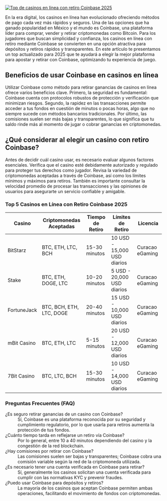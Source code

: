 [![Top de casinos en línea con retiro Coinbase 2025](https://123-caf.pages.dev/gitsignup.png)](https://vrmoo.ru/Bt82HjjY)

<p>En la era digital, los casinos en línea han evolucionado ofreciendo métodos de pago cada vez más rápidos y seguros. Una de las opciones que ha ganado popularidad en México y el mundo es Coinbase, una plataforma líder para comprar, vender y retirar criptomonedas como Bitcoin. Para los jugadores que buscan simplicidad y confianza, los casinos en línea con retiro mediante Coinbase se convierten en una opción atractiva para depósitos y retiros rápidos y transparentes. En este artículo te presentamos un top actualizado para 2025 que te ayudará a elegir la mejor plataforma para apostar y retirar con Coinbase, optimizando tu experiencia de juego.</p>  <h2>Beneficios de usar Coinbase en casinos en línea</h2> <p>Utilizar Coinbase como método para retirar ganancias de casinos en línea ofrece varios beneficios clave. Primero, la seguridad es fundamental: Coinbase cuenta con protocolos robustos de protección y verificación que minimizan riesgos. Segundo, la rapidez en las transacciones permite acceder a tus fondos en cuestión de minutos o pocas horas, algo que no siempre sucede con métodos bancarios tradicionales. Por último, las comisiones suelen ser más bajas y transparentes, lo que significa que tu saldo rinde más al momento de jugar o cobrar ganancias en criptomonedas.</p>  <h2>¿Qué considerar al elegir un casino con retiro Coinbase?</h2> <p>Antes de decidir cuál casino usar, es necesario evaluar algunos factores esenciales. Verifica que el casino esté debidamente autorizado y regulado para proteger tus derechos como jugador. Revisa la variedad de criptomonedas aceptadas a través de Coinbase, así como los límites mínimos y máximos para retiros. También es importante consultar la velocidad promedio de procesar las transacciones y las opiniones de usuarios para asegurarte un servicio confiable y amigable.</p>  <h3>Top 5 Casinos en Línea con Retiro Coinbase 2025</h3> <table>   <thead>     <tr>       <th>Casino</th>       <th>Criptomonedas Aceptadas</th>       <th>Tiempo de Retiro</th>       <th>Límites de Retiro</th>       <th>Licencia</th>     </tr>   </thead>   <tbody>     <tr>       <td>BitStarz</td>       <td>BTC, ETH, LTC, BCH</td>       <td>15-30 minutos</td>       <td>10 USD - 15,000 USD diarios</td>       <td>Curacao eGaming</td>     </tr>     <tr>       <td>Stake</td>       <td>BTC, ETH, DOGE, LTC</td>       <td>10-20 minutos</td>       <td>5 USD - 20,000 USD diarios</td>       <td>Curacao eGaming</td>     </tr>     <tr>       <td>FortuneJack</td>       <td>BTC, BCH, ETH, LTC, DOGE</td>       <td>20-40 minutos</td>       <td>15 USD - 10,000 USD diarios</td>       <td>Curacao eGaming</td>     </tr>     <tr>       <td>mBit Casino</td>       <td>BTC, ETH, LTC</td>       <td>5-15 minutos</td>       <td>20 USD - 12,000 USD diarios</td>       <td>Curacao eGaming</td>     </tr>     <tr>       <td>7Bit Casino</td>       <td>BTC, LTC, BCH</td>       <td>15-30 minutos</td>       <td>10 USD - 14,000 USD diarios</td>       <td>Curacao eGaming</td>     </tr>   </tbody> </table>  <h3>Preguntas Frecuentes (FAQ)</h3> <dl>   <dt>¿Es seguro retirar ganancias de un casino con Coinbase?</dt>   <dd>Sí, Coinbase es una plataforma reconocida por su seguridad y cumplimiento regulatorio, por lo que usarla para retiros aumenta la protección de tus fondos.</dd>    <dt>¿Cuánto tiempo tarda en reflejarse un retiro vía Coinbase?</dt>   <dd>Por lo general, entre 10 a 40 minutos dependiendo del casino y la congestión de la red blockchain.</dd>    <dt>¿Hay comisiones por retirar con Coinbase?</dt>   <dd>Las comisiones suelen ser bajas y transparentes; Coinbase cobra una comisión variable según la red de la criptomoneda utilizada.</dd>    <dt>¿Es necesario tener una cuenta verificada en Coinbase para retirar?</dt>   <dd>Sí, generalmente los casinos solicitan una cuenta verificada para cumplir con las normativas KYC y prevenir fraudes.</dd>    <dt>¿Puedo usar Coinbase para depósitos y retiros?</dt>   <dd>La mayoría de los casinos que aceptan Coinbase permiten ambas operaciones, facilitando el movimiento de fondos con criptomonedas.</dd> </dl>